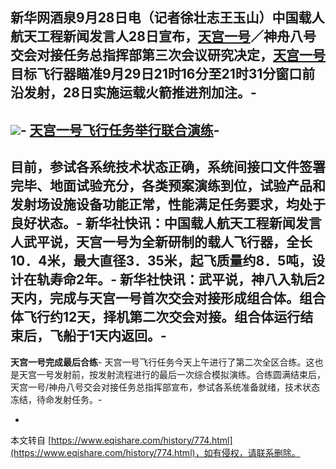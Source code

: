 新华网酒泉9月28日电（记者徐壮志王玉山）中国载人航天工程新闻发言人28日宣布，[天宫一号](http://news.qq.com/zt2011/tiangong/)／神舟八号交会对接任务总指挥部第三次会议研究决定，[天宫一号](http://news.qq.com/zt2011/tiangong/)目标飞行器瞄准9月29日21时16分至21时31分窗口前沿发射，28日实施运载火箭推进剂加注。-
-
[![](http://vpic.video.qq.com/123/8szO1nJZPRn.png)](http://v.qq.com/video/play.html?vid=8szO1nJZPRn)-
[天宫一号飞行任务举行联合演练](http://v.qq.com/video/play.html?vid=8szO1nJZPRn)-
-
目前，参试各系统技术状态正确，系统间接口文件签署完毕、地面试验充分，各类预案演练到位，试验产品和发射场设施设备功能正常，性能满足任务要求，均处于良好状态。-
新华社快讯：中国载人航天工程新闻发言人武平说，天宫一号为全新研制的载人飞行器，全长10．4米，最大直径3．35米，起飞质量约8．5吨，设计在轨寿命2年。-
新华社快讯：武平说，神八入轨后2天内，完成与天宫一号首次交会对接形成组合体。组合体飞行约12天，择机第二次交会对接。组合体运行结束后，飞船于1天内返回。-
-
**天宫一号完成最后合练**-
天宫一号飞行任务今天上午进行了第二次全区合练。这也是天宫一号发射前，按发射流程进行的最后一次综合模拟演练。合练圆满结束后，天宫一号/神舟八号交会对接任务总指挥部宣布，参试各系统准备就绪，技术状态冻结，待命发射任务。-

-

本文转自 [https://www.eqishare.com/history/774.html](https://www.eqishare.com/history/774.html)，如有侵权，请联系删除。